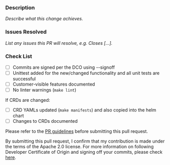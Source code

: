 ### Description
_Describe what this change achieves._

### Issues Resolved
_List any issues this PR will resolve, e.g. Closes [...]._ 

### Check List
- [ ] Commits are signed per the DCO using --signoff 
- [ ] Unittest added for the new/changed functionality and all unit tests are successful
- [ ] Customer-visible features documented
- [ ] No linter warnings (`make lint`)

If CRDs are changed:
- [ ] CRD YAMLs updated (`make manifests`) and also copied into the helm chart
- [ ] Changes to CRDs documented

Please refer to the [PR guidelines](https://github.com/opensearch-project/opensearch-k8s-operator/blob/main/docs/developing.md#submitting-a-pr) before submitting this pull request.

By submitting this pull request, I confirm that my contribution is made under the terms of the Apache 2.0 license.
For more information on following Developer Certificate of Origin and signing off your commits, please check [here](https://github.com/opensearch-project/OpenSearch/blob/main/CONTRIBUTING.md#developer-certificate-of-origin).
